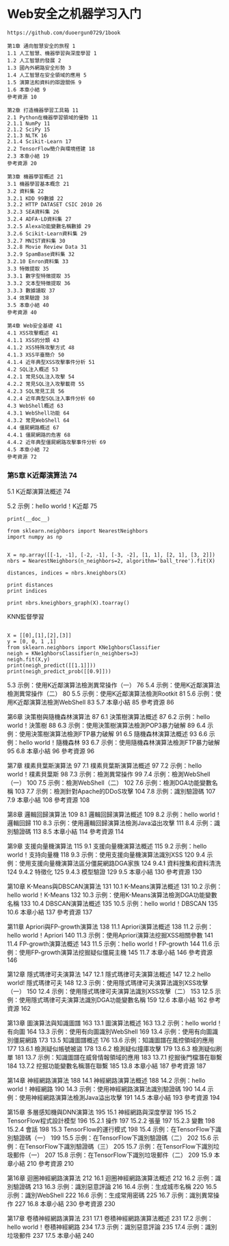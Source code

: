 # Web安全之机器学习入门
```
https://github.com/duoergun0729/1book
```
```
第1章 通向智慧安全的旅程 1
1.1 人工智慧、機器學習與深度學習 1
1.2 人工智慧的發展 2
1.3 國內外網路安全形勢 3
1.4 人工智慧在安全領域的應用 5
1.5 演算法和資料的辯證關係 9
1.6 本章小結 9
參考資源 10

第2章 打造機器學習工具箱 11
2.1 Python在機器學習領域的優勢 11
2.1.1 NumPy 11
2.1.2 SciPy 15
2.1.3 NLTK 16
2.1.4 Scikit-Learn 17
2.2 TensorFlow簡介與環境搭建 18
2.3 本章小結 19
參考資源 20

第3章 機器學習概述 21
3.1 機器學習基本概念 21
3.2 資料集 22
3.2.1 KDD 99數據 22
3.2.2 HTTP DATASET CSIC 2010 26
3.2.3 SEA資料集 26
3.2.4 ADFA-LD資料集 27
3.2.5 Alexa功能變數名稱數據 29
3.2.6 Scikit-Learn資料集 29
3.2.7 MNIST資料集 30
3.2.8 Movie Review Data 31
3.2.9 SpamBase資料集 32
3.2.10 Enron資料集 33
3.3 特徵提取 35
3.3.1 數字型特徵提取 35
3.3.2 文本型特徵提取 36
3.3.3 數據讀取 37
3.4 效果驗證 38
3.5 本章小結 40
參考資源 40

第4章 Web安全基礎 41
4.1 XSS攻擊概述 41
4.1.1 XSS的分類 43
4.1.2 XSS特殊攻擊方式 48
4.1.3 XSS平臺簡介 50
4.1.4 近年典型XSS攻擊事件分析 51
4.2 SQL注入概述 53
4.2.1 常見SQL注入攻擊 54
4.2.2 常見SQL注入攻擊載荷 55
4.2.3 SQL常見工具 56
4.2.4 近年典型SQL注入事件分析 60
4.3 WebShell概述 63
4.3.1 WebShell功能 64
4.3.2 常見WebShell 64
4.4 僵屍網路概述 67
4.4.1 僵屍網路的危害 68
4.4.2 近年典型僵屍網路攻擊事件分析 69
4.5 本章小結 72
參考資源 72

```
### 第5章 K近鄰演算法 74

5.1 K近鄰演算法概述 74

5.2 示例：hello world！K近鄰 75

```
print(__doc__)

from sklearn.neighbors import NearestNeighbors
import numpy as np


X = np.array([[-1, -1], [-2, -1], [-3, -2], [1, 1], [2, 1], [3, 2]])
nbrs = NearestNeighbors(n_neighbors=2, algorithm='ball_tree').fit(X)

distances, indices = nbrs.kneighbors(X)

print distances
print indices

print nbrs.kneighbors_graph(X).toarray()
```
KNN監督學習
```

X = [[0],[1],[2],[3]]  
y = [0, 0, 1 ,1]
from sklearn.neighbors import KNe1ghborsClassifier
neigh = KNe1ghborsClassifier(n_neighbers=3)
neigh.fit(X,y)
print(neigh_predict([[1.1]]))
print(neigh_predict_prob([[0.9]]))
```

5.3 示例：使用K近鄰演算法檢測異常操作（一） 76
5.4 示例：使用K近鄰演算法檢測異常操作（二） 80
5.5 示例：使用K近鄰演算法檢測Rootkit 81
5.6 示例：使用K近鄰演算法檢測WebShell 83
5.7 本章小結 85
參考資源 86

第6章 決策樹與隨機森林演算法 87
6.1 決策樹演算法概述 87
6.2 示例：hello world！決策樹 88
6.3 示例：使用決策樹演算法檢測POP3暴力破解 89
6.4 示例：使用決策樹演算法檢測FTP暴力破解 91
6.5 隨機森林演算法概述 93
6.6 示例：hello world！隨機森林 93
6.7 示例：使用隨機森林演算法檢測FTP暴力破解 95
6.8 本章小結 96
參考資源 96

第7章 樸素貝葉斯演算法 97
7.1 樸素貝葉斯演算法概述 97
7.2 示例：hello world！樸素貝葉斯 98
7.3 示例：檢測異常操作 99
7.4 示例：檢測WebShell（一） 100
7.5 示例：檢測WebShell（二） 102
7.6 示例：檢測DGA功能變數名稱 103
7.7 示例：檢測針對Apache的DDoS攻擊 104
7.8 示例：識別驗證碼 107
7.9 本章小結 108
參考資源 108

第8章 邏輯回歸演算法 109
8.1 邏輯回歸演算法概述 109
8.2 示例：hello world！邏輯回歸 110
8.3 示例：使用邏輯回歸演算法檢測Java溢出攻擊 111
8.4 示例：識別驗證碼 113
8.5 本章小結 114
參考資源 114

第9章 支援向量機演算法 115
9.1 支援向量機演算法概述 115
9.2 示例：hello world！支持向量機 118
9.3 示例：使用支援向量機演算法識別XSS 120
9.4 示例：使用支援向量機演算法區分僵屍網路DGA家族 124
9.4.1 資料搜集和資料清洗 124
9.4.2 特徵化 125
9.4.3 模型驗證 129
9.5 本章小結 130
參考資源 130

第10章 K-Means與DBSCAN演算法 131
10.1 K-Means演算法概述 131
10.2 示例：hello world！K-Means 132
10.3 示例：使用K-Means演算法檢測DGA功能變數名稱 133
10.4 DBSCAN演算法概述 135
10.5 示例：hello world！DBSCAN 135
10.6 本章小結 137
參考資源 137

第11章 Apriori與FP-growth演算法 138
11.1 Apriori演算法概述 138
11.2 示例：hello world！Apriori 140
11.3 示例：使用Apriori演算法挖掘XSS相關參數 141
11.4 FP-growth演算法概述 143
11.5 示例：hello world！FP-growth 144
11.6 示例：使用FP-growth演算法挖掘疑似僵屍主機 145
11.7 本章小結 146
參考資源 146

第12章 隱式瑪律可夫演算法 147
12.1 隱式瑪律可夫演算法概述 147
12.2 hello world! 隱式瑪律可夫 148
12.3 示例：使用隱式瑪律可夫演算法識別XSS攻擊（一） 150
12.4 示例：使用隱式瑪律可夫演算法識別XSS攻擊（二） 153
12.5 示例：使用隱式瑪律可夫演算法識別DGA功能變數名稱 159
12.6 本章小結 162
參考資源 162

第13章 圖演算法與知識圖譜 163
13.1 圖演算法概述 163
13.2 示例：hello world！有向圖 164
13.3 示例：使用有向圖識別WebShell 169
13.4 示例：使用有向圖識別僵屍網路 173
13.5 知識圖譜概述 176
13.6 示例：知識圖譜在風控領域的應用 177
13.6.1 檢測疑似帳號被盜 178
13.6.2 檢測疑似撞庫攻擊 179
13.6.3 檢測疑似刷單 181
13.7 示例：知識圖譜在威脅情報領域的應用 183
13.7.1 挖掘後門檔潛在聯繫 184
13.7.2 挖掘功能變數名稱潛在聯繫 185
13.8 本章小結 187
參考資源 187

第14章 神經網路演算法 188
14.1 神經網路演算法概述 188
14.2 示例：hello world！神經網路 190
14.3 示例：使用神經網路演算法識別驗證碼 190
14.4 示例：使用神經網路演算法檢測Java溢出攻擊 191
14.5 本章小結 193
參考資源 194

第15章 多層感知機與DNN演算法 195
15.1 神經網路與深度學習 195
15.2 TensorFlow程式設計模型 196
15.2.1 操作 197
15.2.2 張量 197
15.2.3 變數 198
15.2.4 會話 198
15.3 TensorFlow的運行模式 198
15.4 示例：在TensorFlow下識別驗證碼（一） 199
15.5 示例：在TensorFlow下識別驗證碼（二） 202
15.6 示例：在TensorFlow下識別驗證碼（三） 205
15.7 示例：在TensorFlow下識別垃圾郵件（一） 207
15.8 示例：在TensorFlow下識別垃圾郵件（二） 209
15.9 本章小結 210
參考資源 210

第16章 迴圈神經網路演算法 212
16.1 迴圈神經網路演算法概述 212
16.2 示例：識別驗證碼 213
16.3 示例：識別惡意評論 216
16.4 示例：生成城市名稱 220
16.5 示例：識別WebShell 222
16.6 示例：生成常用密碼 225
16.7 示例：識別異常操作 227
16.8 本章小結 230
參考資源 230

第17章 卷積神經網路演算法 231
17.1 卷積神經網路演算法概述 231
17.2 示例：hello world！卷積神經網路 234
17.3 示例：識別惡意評論 235
17.4 示例：識別垃圾郵件 237
17.5 本章小結 240
```
